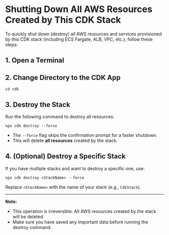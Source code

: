 # Shutting Down All AWS Resources Created by This CDK Stack

To quickly shut down (destroy) all AWS resources and services provisioned by this CDK stack (including ECS Fargate, ALB, VPC, etc.), follow these steps:

## 1. Open a Terminal

## 2. Change Directory to the CDK App

```
cd cdk
```

## 3. Destroy the Stack

Run the following command to destroy all resources:

```
npx cdk destroy --force
```

- The `--force` flag skips the confirmation prompt for a faster shutdown.
- This will delete **all resources** created by the stack.

## 4. (Optional) Destroy a Specific Stack

If you have multiple stacks and want to destroy a specific one, use:

```
npx cdk destroy <StackName> --force
```
Replace `<StackName>` with the name of your stack (e.g., `CdkStack`).

---

**Note:**
- This operation is irreversible. All AWS resources created by the stack will be deleted.
- Make sure you have saved any important data before running the destroy command. 